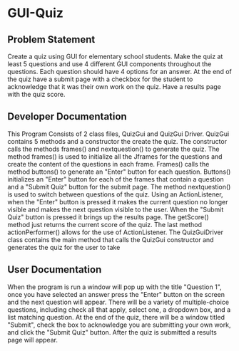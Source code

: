 # GUI-Quiz

## Problem Statement
Create a quiz using GUI for elementary school students. Make the quiz at least 5 questions and use 4 different GUI components throughout the questions. Each question should have 4 options for an answer. At the end of the quiz have a submit page with a checkbox for the student to acknowledge that it was their own work on the quiz. Have a results page with the quiz score.

## Developer Documentation
This Program Consists of 2 class files, QuizGui and QuizGui Driver. QuizGui contains 5 methods and a constructor the create the quiz. The constructor calls the methods frames() and nextquestion() to generate the quiz. The method frames() is used to initialize all the Jframes for the questions and create the content of the questions in each frame. Frames() calls the method buttons() to generate an "Enter" button for each question. Buttons() initializes an "Enter" button for each of the frames that contain a question and a "Submit Quiz" button for the submit page. The method nextquestion() is used to switch between questions of the quiz. Using an ActionListener, when the "Enter" button is pressed it makes the current question no longer visible and makes the next question visible to the user. When the "Submit Quiz" button is pressed it brings up the results page. The getScore() method just returns the current score of the quiz. The last method actionPerformer() allows for the use of ActionListener.
The QuizGuiDriver class contains the main method that calls the QuizGui constructor and generates the quiz for the user to take

## User Documentation
When the program is run a window will pop up with the title "Question 1", once you have selected an answer press the "Enter" button on the screen and the next question will appear. There will be a variety of multiple-choice questions, including check all that apply, select one, a dropdown box, and a list matching question. At the end of the quiz, there will be a window titled "Submit", check the box to acknowledge you are submitting your own work, and click the "Submit Quiz" button. After the quiz is submitted a results page will appear.
